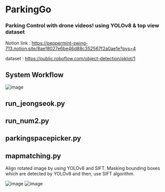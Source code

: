 # ParkingGo
### Parking Control with drone videos! using YOLOv8 & top view dataset

Notion link : <https://peppermint-swing-713.notion.site/8ae18027e6be46d88c352567f2a0ae1e?pvs=4>

dataset : <https://public.roboflow.com/object-detection/pklot/1>

## System Workflow
![image](https://github.com/dongspam0209/ParkingGo/assets/98256216/0e096e2d-6b13-4291-a43d-bb37250ad7ec)

## run_jeongseok.py

## run_num2.py


## parkingspacepicker.py

## mapmatching.py
Align rotated image by using YOLOv8 and SIFT. Masking bounding boxes which are detected by YOLOv8 and then, use SIFT algorithm. 

![image](https://github.com/dongspam0209/ParkingGo/assets/98256216/a82a5ea9-a64f-4394-ba5a-456d61d2d817) ![image](https://github.com/dongspam0209/ParkingGo/assets/98256216/55025746-6955-486a-9cc4-68b463656cca)
